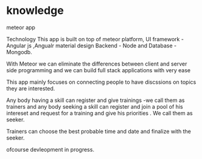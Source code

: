 # knowledge
meteor app  

Technology
This app is built on top of meteor platform,
UI framework - Angular js ,Angualr material design
Backend - Node and Database - Mongodb.

With Meteor we can eliminate the differences between client and server side programming and we can build full stack applications with very ease

This app mainly focuses on connecting people to have discssions on topics they are interested.

Any body having a skill can register and give trainings -we call them as trainers and 
any body seeking a skill can register and join a pool of his intereset and request for a training and give his priorities . We call them as seeker.

Trainers can choose the best probable time and date and finalize with the seeker.

ofcourse devleopment in progress.
